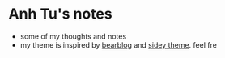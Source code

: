 # Anh Tu's notes

- some of my thoughts and notes
- my theme is inspired by [bearblog](http://bearblog.dev) and [sidey theme](https://sidey-jekyll.netlify.app/). feel fre
